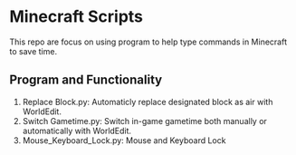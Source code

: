 # Minecraft Scripts
This repo are focus on using program to help type commands in Minecraft to save time.

## Program and Functionality
1. Replace Block.py: Automaticly replace designated block as air with WorldEdit.
2. Switch Gametime.py: Switch in-game gametime both manually or automatically with WorldEdit.
3. Mouse_Keyboard_Lock.py: Mouse and Keyboard Lock